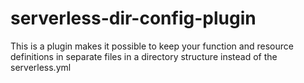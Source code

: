 # serverless-dir-config-plugin
This is a plugin makes it possible to keep your function and resource definitions in separate files in a directory structure instead of the serverless.yml
